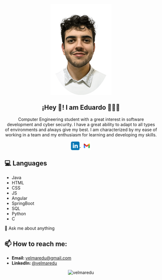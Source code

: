 <p align="center" width="300">
   <img align="center" width="200" src="https://github.com/velmaredu/velmaredu/blob/main/src/images/profile.png" />
   <h2 align="center">¡Hey 👋! I am Eduardo 👨🏻‍💻</h2>
</p>

<p align="center">Computer Engineering student with a great interest in software development and cyber security. I have a great ability to adapt to all types of environments and always give my best. I am characterized by my ease of working in a team and my enthusiasm for learning and developing my skills.<br /></p>


<p align="center">
   <a href="https://www.linkedin.com/in/velmaredu/" target="blank" style='margin-right:6px'>
    <img align="center" src="https://github.com/velmaredu/velmaredu/blob/main/src/images/linkedin.svg" alt="velmaredu" height="28px" width="28px"/>
  </a>
  <a href="mailto:velmaredu@gmail.com" target="blank">
    <img align="center" src="https://github.com/velmaredu/velmaredu/blob/main/src/images/gmail.svg" alt="velmaredu" height="28px" width="28px"/>
  </a>
</p>

<h2>💻 Languages</h2>
<ul>
    <li>Java</li>
    <li>HTML</li>
    <li>CSS</li>
    <li>JS</li>
    <li>Angular</li>
    <li>SpringBoot</li>
    <li>SQL</li>
    <li>Python</li>
    <li>C</li>
</ul>

<p>💬 Ask me about anything</p> 

<h2>📫 How to reach me:</h2>
<ul>
    <li><strong>Email: </strong><a href="mailto:velmaredu@gmail.com">velmaredu@gmail.com</a></li>
    <li><strong>LinkedIn: </strong><a href="https://www.linkedin.com/in/velmaredu/">@velmaredu</a></li>
</ul>



 <p align="center"> <img src="https://github-readme-stats.vercel.app/api?username=velmaredu&show_icons=true&theme=gotham" alt="velmaredu" /></p>

<!--
**velmaredu/velmaredu** is a ✨ _special_ ✨ repository because its `README.md` (this file) appears on your GitHub profile.

Here are some ideas to get you started:

- 🔭 I’m currently working on ...
- 🌱 I’m currently learning ...
- 👯 I’m looking to collaborate on ...
- 🤔 I’m looking for help with ...

-  ...
- 😄 Pronouns: ...
- ⚡ Fun fact: ...
-->
